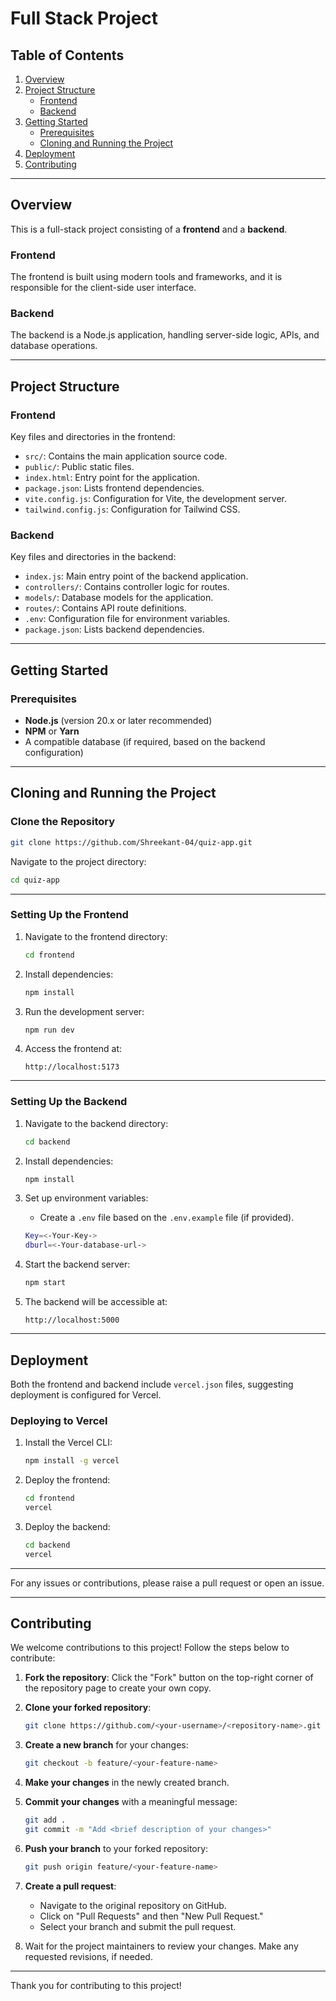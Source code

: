 
# Full Stack Project
## Table of Contents
1. [Overview](#overview)
2. [Project Structure](#project-structure)
   - [Frontend](#frontend)
   - [Backend](#backend)
3. [Getting Started](#getting-started)
   - [Prerequisites](#prerequisites)
   - [Cloning and Running the Project](#cloning-and-running-the-project)
4. [Deployment](#deployment)
5. [Contributing](#contributing)
<!-- 6. [License](#license) -->

---

## Overview

This is a full-stack project consisting of a **frontend** and a **backend**.

### Frontend
The frontend is built using modern tools and frameworks, and it is responsible for the client-side user interface.

### Backend
The backend is a Node.js application, handling server-side logic, APIs, and database operations.

---

## Project Structure

### Frontend
Key files and directories in the frontend:
- `src/`: Contains the main application source code.
- `public/`: Public static files.
- `index.html`: Entry point for the application.
- `package.json`: Lists frontend dependencies.
- `vite.config.js`: Configuration for Vite, the development server.
- `tailwind.config.js`: Configuration for Tailwind CSS.

### Backend
Key files and directories in the backend:
- `index.js`: Main entry point of the backend application.
- `controllers/`: Contains controller logic for routes.
- `models/`: Database models for the application.
- `routes/`: Contains API route definitions.
- `.env`: Configuration file for environment variables.
- `package.json`: Lists backend dependencies.

---

## Getting Started

### Prerequisites
- **Node.js** (version 20.x or later recommended)
- **NPM** or **Yarn**
- A compatible database (if required, based on the backend configuration)

---

## Cloning and Running the Project

### Clone the Repository
```bash
git clone https://github.com/Shreekant-04/quiz-app.git
```

Navigate to the project directory:
```bash
cd quiz-app
```

---

### Setting Up the Frontend
1. Navigate to the frontend directory:
   ```bash
   cd frontend
   ```

2. Install dependencies:
   ```bash
   npm install
   ```

3. Run the development server:
   ```bash
   npm run dev
   ```

4. Access the frontend at:
   ```
   http://localhost:5173
   ```

---

### Setting Up the Backend
1. Navigate to the backend directory:
   ```bash
   cd backend
   ```

2. Install dependencies:
   ```bash
   npm install
   ```

3. Set up environment variables:
   - Create a `.env` file based on the `.env.example` file (if provided).
   ```bash
   Key=<-Your-Key->
   dburl=<-Your-database-url->
   ```

4. Start the backend server:
   ```bash
   npm start
   ```

5. The backend will be accessible at:
   ```
   http://localhost:5000
   ```

---

## Deployment
Both the frontend and backend include `vercel.json` files, suggesting deployment is configured for Vercel.

### Deploying to Vercel
1. Install the Vercel CLI:
   ```bash
   npm install -g vercel
   ```

2. Deploy the frontend:
   ```bash
   cd frontend
   vercel
   ```

3. Deploy the backend:
   ```bash
   cd backend
   vercel
   ```

---

<!-- ## License
This project is licensed under [Your License].

--- -->

For any issues or contributions, please raise a pull request or open an issue.


---

## Contributing

We welcome contributions to this project! Follow the steps below to contribute:

1. **Fork the repository**: Click the "Fork" button on the top-right corner of the repository page to create your own copy.

2. **Clone your forked repository**:
   ```bash
   git clone https://github.com/<your-username>/<repository-name>.git
   ```

3. **Create a new branch** for your changes:
   ```bash
   git checkout -b feature/<your-feature-name>
   ```

4. **Make your changes** in the newly created branch.

5. **Commit your changes** with a meaningful message:
   ```bash
   git add .
   git commit -m "Add <brief description of your changes>"
   ```

6. **Push your branch** to your forked repository:
   ```bash
   git push origin feature/<your-feature-name>
   ```

7. **Create a pull request**:
   - Navigate to the original repository on GitHub.
   - Click on "Pull Requests" and then "New Pull Request."
   - Select your branch and submit the pull request.

8. Wait for the project maintainers to review your changes. Make any requested revisions, if needed.

---

Thank you for contributing to this project!
